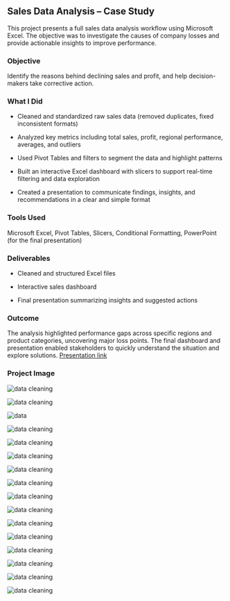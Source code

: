 
## Sales Data Analysis – Case Study
This project presents a full sales data analysis workflow using Microsoft Excel. The objective was to investigate the causes of company losses and provide actionable insights to improve performance.

### Objective

Identify the reasons behind declining sales and profit, and help decision-makers take corrective action.

### What I Did

- Cleaned and standardized raw sales data (removed duplicates, fixed inconsistent formats)

- Analyzed key metrics including total sales, profit, regional performance, averages, and outliers

- Used Pivot Tables and filters to segment the data and highlight patterns

- Built an interactive Excel dashboard with slicers to support real-time filtering and data exploration

- Created a presentation to communicate findings, insights, and recommendations in a clear and simple format

### Tools Used

Microsoft Excel, 
Pivot Tables, 
Slicers, 
Conditional Formatting, 
PowerPoint (for the final presentation)

### Deliverables

- Cleaned and structured Excel files

- Interactive sales dashboard

- Final presentation summarizing insights and suggested actions

### Outcome
The analysis highlighted performance gaps across specific regions and product categories, uncovering major loss points. The final dashboard and presentation enabled stakeholders to quickly understand the situation and explore solutions.
[Presentation link](https://www.canva.com/design/DAGmO1t9II8/Wjsuo4f5s7_ULTEckj4j1Q/view?utm_content=DAGmO1t9II8&utm_campaign=designshare&utm_medium=link2&utm_source=uniquelinks&utlId=h3e6ab02c01)


### Project Image

![data cleaning](project%20image%20/data%20clean.png)

![data cleaning](project%20image%20/data%20clean%20pivot.png)

![data](project%20image%20/data.png)

![data cleaning](project%20image%20/inter%20data.png)

![data cleaning](project%20image%20/data%20clean.png)

![data cleaning](project%20image%20/pivot1.png)

![data cleaning](project%20image%20/pivot2.png)

![data cleaning](project%20image%20/pivot3.png)

![data cleaning](project%20image%20/report,pivot.png)

![data cleaning](project%20image%20/dishboard.png)

![data cleaning](project%20image%20/sliser,dashboard.png)

![data cleaning](project%20image%20/presentation%201.jpg)

![data cleaning](project%20image%20/presentation%202.jpg)

![data cleaning](project%20image%20/presentation%203.jpg)

![data cleaning](project%20image%20/presentation%204.jpg)

![data cleaning](project%20image%20/presentation%205.jpg)

